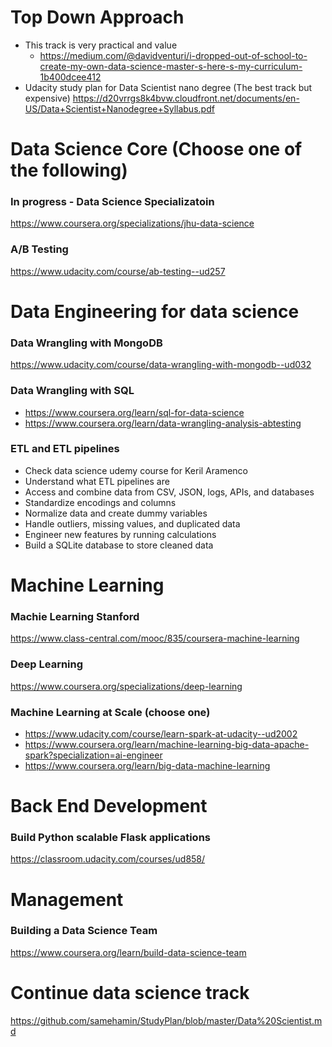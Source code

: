 # Top Down Approach

- This track is very practical and value
  - https://medium.com/@davidventuri/i-dropped-out-of-school-to-create-my-own-data-science-master-s-here-s-my-curriculum-1b400dcee412
- Udacity study plan for Data Scientist nano degree (The best track but expensive)
https://d20vrrgs8k4bvw.cloudfront.net/documents/en-US/Data+Scientist+Nanodegree+Syllabus.pdf


# Data Science Core (Choose one of the following) 
### In progress - Data Science Specializatoin
https://www.coursera.org/specializations/jhu-data-science

### A/B Testing
https://www.udacity.com/course/ab-testing--ud257


# Data Engineering for data science 
### Data Wrangling with MongoDB
https://www.udacity.com/course/data-wrangling-with-mongodb--ud032

### Data Wrangling with SQL
- https://www.coursera.org/learn/sql-for-data-science
- https://www.coursera.org/learn/data-wrangling-analysis-abtesting

### ETL and ETL pipelines
- Check data science udemy course for Keril Aramenco
- Understand what ETL pipelines are
- Access and combine data from CSV, JSON, logs, APIs, and      databases
- Standardize encodings and columns 
- Normalize data and create dummy variables 
- Handle outliers, missing values, and duplicated data
- Engineer new features by running calculations
- Build a SQLite database to store cleaned data


# Machine Learning
### Machie Learning Stanford
https://www.class-central.com/mooc/835/coursera-machine-learning

### Deep Learning
https://www.coursera.org/specializations/deep-learning

### Machine Learning at Scale (choose one)
- https://www.udacity.com/course/learn-spark-at-udacity--ud2002
- https://www.coursera.org/learn/machine-learning-big-data-apache-spark?specialization=ai-engineer
- https://www.coursera.org/learn/big-data-machine-learning


# Back End Development

### Build Python scalable Flask applications
https://classroom.udacity.com/courses/ud858/


# Management
### Building a Data Science Team
https://www.coursera.org/learn/build-data-science-team


# Continue data science track
https://github.com/samehamin/StudyPlan/blob/master/Data%20Scientist.md
